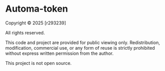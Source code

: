 # Automa-token
Copyright © 2025 [r293239]

All rights reserved.

This code and project are provided for public viewing only. Redistribution, modification, commercial use, or any form of reuse is strictly prohibited without express written permission from the author.

This project is not open source.
